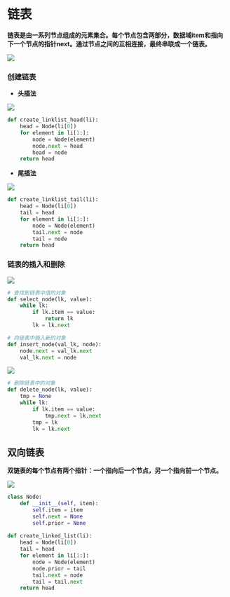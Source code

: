 # 链表
**链表是由一系列节点组成的元素集合。每个节点包含两部分，数据域item和指向下一个节点的指针next。通过节点之间的互相连接，最终串联成一个链表。**

![](https://canvs.oss-cn-chengdu.aliyuncs.com/canvs_typora/algorithm/linked_list.png)

### 创建链表
- **头插法**

![](https://canvs.oss-cn-chengdu.aliyuncs.com/canvs_typora/algorithm/linklist_head.png)

```python
def create_linklist_head(li):
    head = Node(li[0])
    for element in li[1:]:
        node = Node(element)
        node.next = head
        head = node
    return head
```

- **尾插法**

![](https://canvs.oss-cn-chengdu.aliyuncs.com/canvs_typora/algorithm/linked_list_tail.png)

```python
def create_linklist_tail(li):
    head = Node(li[0])
    tail = head
    for element in li[1:]:
        node = Node(element)
        tail.next = node
        tail = node
    return head
```

### 链表的插入和删除

![](https://canvs.oss-cn-chengdu.aliyuncs.com/canvs_typora/algorithm/linked_list_insert.png)

```python
# 查找到链表中值的对象
def select_node(lk, value):
    while lk:
        if lk.item == value:
            return lk
        lk = lk.next

# 向链表中插入新的对象
def insert_node(val_lk, node):
    node.next = val_lk.next
    val_lk.next = node


```

![](https://canvs.oss-cn-chengdu.aliyuncs.com/canvs_typora/algorithm/linked_list_delete.png)

```python
# 删除链表中的对象
def delete_node(lk, value):
    tmp = None
    while lk:
        if lk.item == value:
            tmp.next = lk.next
        tmp = lk
        lk = lk.next
```
## 双向链表
**双链表的每个节点有两个指针：一个指向后一个节点，另一个指向前一个节点。**

![](https://canvs.oss-cn-chengdu.aliyuncs.com/canvs_typora/algorithm/double_linked_list.png)

```python
class Node:
    def __init__(self, item):
        self.item = item
        self.next = None
        self.prior = None
        
def create_linked_list(li):
    head = Node(li[0])
    tail = head
    for element in li[1:]:
        node = Node(element)
        node.prior = tail
        tail.next = node
        tail = tail.next
    return head
```
